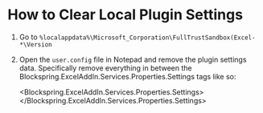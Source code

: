 # How to Clear Local Plugin Settings

1) Go to `%localappdata%\Microsoft_Corporation\FullTrustSandbox(Excel-*\Version`

2) Open the `user.config` file in Notepad and remove the plugin settings data. Specifically remove everything in between the Blockspring.ExcelAddIn.Services.Properties.Settings tags like so:

      <Blockspring.ExcelAddIn.Services.Properties.Settings>
        <!-- PLUGIN SETTINGS DATA IS HERE -->
      </Blockspring.ExcelAddIn.Services.Properties.Settings>
